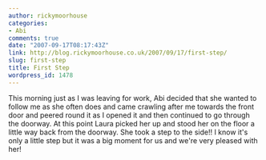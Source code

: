 ```yaml
---
author: rickymoorhouse
categories:
- Abi
comments: true
date: "2007-09-17T08:17:43Z"
link: http://blog.rickymoorhouse.co.uk/2007/09/17/first-step/
slug: first-step
title: First Step
wordpress_id: 1478
---
```


This morning just as I was leaving for work, Abi decided that she wanted to follow me as she often does and came crawling after me towards the front door and peered round it as I opened it and then continued to go through the doorway. At this point Laura picked her up and stood her on the floor a little way back from the doorway. She took a step to the side!! I know it's only a little step but it was a big moment for us and we're very pleased with her!
